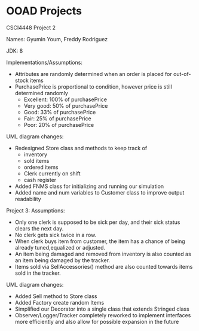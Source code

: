 # OOAD Projects
CSCI4448 Project 2

Names: Gyumin Youm, Freddy Rodriguez

JDK: 8

Implementations/Assumptions:
- Attributes are randomly determined when an order is placed for out-of-stock items
- PurchasePrice is proportional to condition, however price is still determined randomly
  - Excellent: 100% of purchasePrice
  - Very good: 50% of purchasePrice
  - Good: 33% of purchasePrice
  - Fair: 25% of purchasePrice
  - Poor: 20% of purchasePrice

UML diagram changes:
- Redesigned Store class and methods to keep track of 
  - inventory
  - sold items
  - ordered items
  - Clerk currently on shift
  - cash register 
- Added FNMS class for initializing and running our simulation
- Added name and num variables to Customer class to improve output readability

Project 3:
Assumptions:
- Only one clerk is supposed to be sick per day, and their sick status clears the next day.
- No clerk gets sick twice in a row.
- When clerk buys item from customer, the item has a chance of being already tuned,equalized or adjusted. 
- An item being damaged and removed from inventory is also counted as an item being damaged by the tracker.
- Items sold via SellAccessories() method are also counted towards items sold in the tracker.

UML diagram changes:
- Added Sell method to Store class
- Added Factory create random Items
- Simplified our Decorator into a single class that extends Stringed class
- Observer/Logger/Tracker completely reworked to implement interfaces more efficiently and also allow for possible expansion in the future
